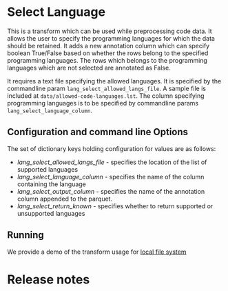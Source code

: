 # Select Language

This is a transform which can be used while preprocessing code data. It allows the
user to specify the programming languages for which the data should be retained. It adds a new
annotation column which can specify boolean True/False based on whether the rows belong to the
specified programming languages. The rows which belongs to the programming languages which are
not selected are annotated as False.

It requires a text file specifying the allowed languages. It is specified by the
commandline param `lang_select_allowed_langs_file`. A sample file is included at `data/allowed-code-languages.lst`.
The column specifying programming languages is to be specified by
commandline params `lang_select_language_column`.

## Configuration and command line Options

The set of dictionary keys holding configuration for values are as follows:

* _lang_select_allowed_langs_file_ - specifies the location of the list of supported languages
* _lang_select_language_column_ - specifies the name of the column containing the language
* _lang_select_output_column_ - specifies the name of the annotation column appended to the parquet. 
* _lang_select_return_known_ - specifies whether to return supported or unsupported languages

## Running

We provide a demo of the transform usage for [local file system](src/lang_filtering_local.py)

# Release notes

